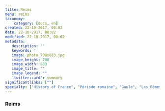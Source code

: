 ```yaml
---
title: Reims
menu: reims
taxonomy:
    category: [docs, en]
created: 22-10-2017, 00:02
date: 22-10-2017, 00:02
modified: 22-10-2017, 00:02
metadata:
   description: ''
   keywords: ''
   image: photo_700x883.jpg
   image_height: 700
   image_width: 883
   image_title: ""
   image_legend: ""
   'twitter:card': summary
significantlinks: [""]
specialty: ["History of France", "Période romaine", "Gaule", "Les Rèmes", "Jules César", "Commentaires sur la Guerre des Gaules", "livre II", "57", "campagne contre les Belges"]
---
```

### Reims